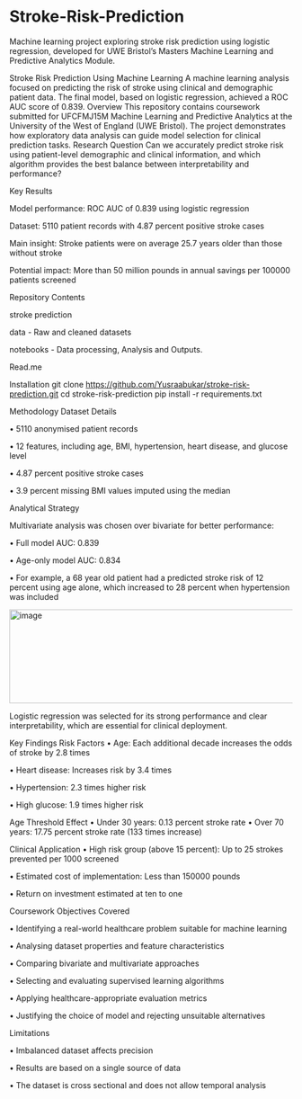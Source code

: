 # Stroke-Risk-Prediction
Machine learning project exploring stroke risk prediction using logistic regression, developed for UWE Bristol’s Masters Machine Learning and Predictive Analytics Module.

Stroke Risk Prediction Using Machine Learning
A machine learning analysis focused on predicting the risk of stroke using clinical and demographic patient data. The final model, based on logistic regression, achieved a ROC AUC score of 0.839.
Overview
This repository contains coursework submitted for UFCFMJ15M Machine Learning and Predictive Analytics at the University of the West of England (UWE Bristol). The project demonstrates how exploratory data analysis can guide model selection for clinical prediction tasks.
Research Question
Can we accurately predict stroke risk using patient-level demographic and clinical information, and which algorithm provides the best balance between interpretability and performance?

Key Results

Model performance: ROC AUC of 0.839 using logistic regression

Dataset: 5110 patient records with 4.87 percent positive stroke cases

Main insight: Stroke patients were on average 25.7 years older than those without stroke

Potential impact: More than 50 million pounds in annual savings per 100000 patients screened

Repository Contents

stroke prediction 

data - 	Raw and cleaned datasets

notebooks - Data processing, Analysis and Outputs.

Read.me


Installation
git clone https://github.com/Yusraabukar/stroke-risk-prediction.git
cd stroke-risk-prediction
pip install -r requirements.txt


Methodology
Dataset Details

•	5110 anonymised patient records

•	12 features, including age, BMI, hypertension, heart disease, and glucose level

•	4.87 percent positive stroke cases

•	3.9 percent missing BMI values imputed using the median


Analytical Strategy

Multivariate analysis was chosen over bivariate for better performance:

•	Full model AUC: 0.839

•	Age-only model AUC: 0.834

•	For example, a 68 year old patient had a predicted stroke risk of 12 percent using age alone, which increased to 28 percent when hypertension was included

<img width="791" height="167" alt="image" src="https://github.com/user-attachments/assets/0f80157e-1670-4b34-8e55-11214b026a16" />

Logistic regression was selected for its strong performance and clear interpretability, which are essential for clinical deployment.

Key Findings
Risk Factors
•	Age: Each additional decade increases the odds of stroke by 2.8 times

•	Heart disease: Increases risk by 3.4 times

•	Hypertension: 2.3 times higher risk

•	High glucose: 1.9 times higher risk

Age Threshold Effect
•	Under 30 years: 0.13 percent stroke rate
•	Over 70 years: 17.75 percent stroke rate (133 times increase)

Clinical Application
•	High risk group (above 15 percent): Up to 25 strokes prevented per 1000 screened

•	Estimated cost of implementation: Less than 150000 pounds

•	Return on investment estimated at ten to one

Coursework Objectives Covered

•	Identifying a real-world healthcare problem suitable for machine learning

•	Analysing dataset properties and feature characteristics

•	Comparing bivariate and multivariate approaches

•	Selecting and evaluating supervised learning algorithms

•	Applying healthcare-appropriate evaluation metrics

•	Justifying the choice of model and rejecting unsuitable alternatives

Limitations

•	Imbalanced dataset affects precision

•	Results are based on a single source of data

•	The dataset is cross sectional and does not allow temporal analysis
